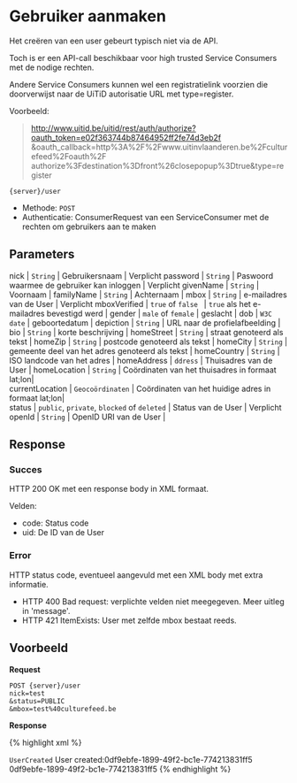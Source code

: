 ---
---

# Gebruiker aanmaken

Het creëren van een user gebeurt typisch niet via de API.

Toch is er een API-call beschikbaar voor high trusted Service Consumers met de nodige rechten.

Andere Service Consumers kunnen wel een registratielink voorzien die doorverwijst naar de UiTiD autorisatie URL met type=register.

Voorbeeld:

> http://www.uitid.be/uitid/rest/auth/authorize?oauth_token=e02f363744b87464952ff2fe74d3eb2f
&oauth_callback=http%3A%2F%2Fwww.uitinvlaanderen.be%2Fculturefeed%2Foauth%2F
authorize%3Fdestination%3Dfront%26closepopup%3Dtrue&type=register

```
{server}/user
```

* Methode: ```POST```
* Authenticatie: ConsumerRequest van een ServiceConsumer met de rechten om gebruikers aan te maken

## Parameters

nick | ```String``` | Gebruikersnaam | Verplicht
password | ```String``` | Paswoord waarmee de gebruiker kan inloggen | Verplicht
givenName	| ```String```	| Voornaam  |
familyName |	```String``` | Achternaam	|
mbox | ```String```	 | e-mailadres van de User | Verplicht
mboxVerified	| ```true``` of ```false ``` | ```true``` als het e-mailadres bevestigd werd |
gender |	```male``` of ```female``` |	geslacht |
dob |	```W3C date```	| geboortedatum  |
depiction	| ```String```	| URL naar de profielafbeelding |	 
bio	| ```String``` | korte beschrijving |
homeStreet | ```String```	 | straat genoteerd als tekst	 |
homeZip	| ```String``` | postcode genoteerd als tekst	 |
homeCity	| ```String``` | gemeente deel van het adres genoteerd als tekst	 |
homeCountry	| ```String```	| ISO landcode van het adres |
homeAddress	| ```ddress``` | Thuisadres van de User	 |
homeLocation	| ```String``` | Coördinaten van het thuisadres in formaat lat;lon|		 
currentLocation	| ```Geocoördinaten``` | Coördinaten van het huidige adres in formaat lat;lon|		 
status | ```public```, ```private```, ```blocked``` of ```deleted``` | Status van de User | Verplicht  
openId | ```String``` | 	OpenID URI van de User |

## Response

### Succes

HTTP 200 OK met een response body in XML formaat.

Velden:

* code: Status code
* uid: De ID van de User

### Error

HTTP status code, eventueel aangevuld met een XML body met extra informatie.

* HTTP 400 Bad request: verplichte velden niet meegegeven. Meer uitleg in 'message'.
* HTTP 421 ItemExists: User met zelfde mbox bestaat reeds.

## Voorbeeld

**Request**

```
POST {server}/user
nick=test
&status=PUBLIC
&mbox=test%40culturefeed.be
```

**Response**

{% highlight xml %}
<?xml version="1.0" encoding="UTF-8" standalone="yes"?>
<response xmlns:rdf="http://www.w3.org/1999/02/22-rdf-syntax-ns" xmlns:foaf="http://xmlns.com/foaf/0.1/" xmlns:geo="http://www.w3.org/2003/01/geo/wgs84_pos#">
<code>UserCreated</code>
<message>User created:0df9ebfe-1899-49f2-bc1e-774213831ff5</message>
<uid>0df9ebfe-1899-49f2-bc1e-774213831ff5</uid>
</response>
{% endhighlight %}
